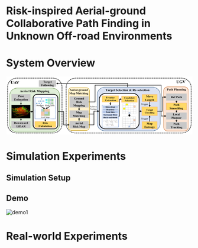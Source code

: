 # Risk-inspired Aerial-ground Collaborative Path Finding in Unknown Off-road Environments

# System Overview
![System Overview](https://github.com/inin-wrc/agcripf/blob/main/Images/system-framework.png)

# Simulation Experiments
## Simulation Setup

## Demo
![demo1](https://github.com/inin-wrc/agcripf/blob/main/Gifs/ours.gif)

# Real-world Experiments
